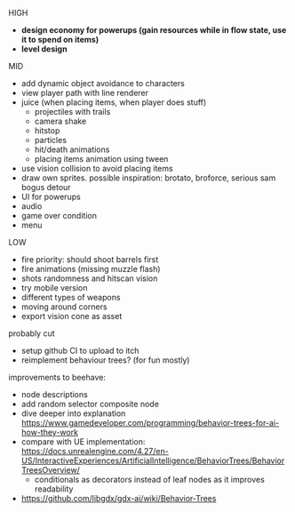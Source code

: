 HIGH
- **design economy for powerups (gain resources while in flow state, use it to spend on items)**
- **level design**

MID
- add dynamic object avoidance to characters
- view player path with line renderer
- juice (when placing items, when player does stuff)
  - projectiles with trails
  - camera shake
  - hitstop
  - particles
  - hit/death animations
  - placing items animation using tween
- use vision collision to avoid placing items
- draw own sprites. possible inspiration: brotato, broforce, serious sam bogus detour
- UI for powerups
- audio
- game over condition
- menu

LOW
- fire priority: should shoot barrels first
- fire animations (missing muzzle flash)
- shots randomness and hitscan vision
- try mobile version
- different types of weapons
- moving around corners
- export vision cone as asset

probably cut
- setup github CI to upload to itch
- reimplement behaviour trees? (for fun mostly)

improvements to beehave:
- node descriptions
- add random selector composite node 
- dive deeper into explanation https://www.gamedeveloper.com/programming/behavior-trees-for-ai-how-they-work
- compare with UE implementation: https://docs.unrealengine.com/4.27/en-US/InteractiveExperiences/ArtificialIntelligence/BehaviorTrees/BehaviorTreesOverview/
  - conditionals as decorators instead of leaf nodes as it improves readability
- https://github.com/libgdx/gdx-ai/wiki/Behavior-Trees
